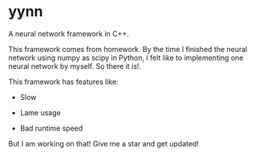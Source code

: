 # yynn
A neural network framework in C++.

This framework comes from homework. By the time I finished the neural network using numpy as scipy in Python, I felt like to implementing one neural network by myself. So there it is!.


This framework has features like:

- Slow

- Lame usage

- Bad runtime speed

But I am working on that! Give me a star and get updated!
